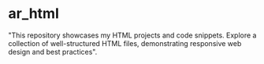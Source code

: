 # ar_html
"This repository showcases my HTML projects and code snippets. Explore a collection of well-structured HTML files,  demonstrating responsive web design and best practices".
